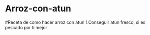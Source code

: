 # Arroz-con-atun

#Receta de como hacer arroz con atun
1.Conseguir atun fresco, si es pescado por ti mejor 
